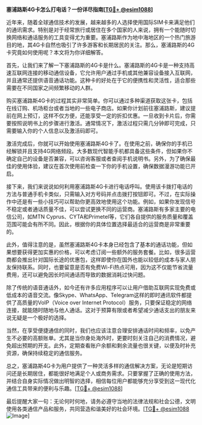**塞浦路斯4G卡怎么打电话？一份详尽指南[[TG💪+ @esim1088](https://t.me/s/esim1088)]**

近年来，随着全球通信技术的发展，越来越多的人选择使用国际SIM卡来满足他们的通讯需求。特别是对于经常旅行或居住在多个国家的人来说，拥有一个能随时切换网络和通话服务的工具变得尤为重要。塞浦路斯作为地中海地区的一个热门旅游目的地，其4G卡自然也吸引了许多游客和长期居民的关注。那么，塞浦路斯的4G卡究竟如何使用呢？本文将为你详细解答。

首先，让我们来了解一下塞浦路斯的4G卡是什么。塞浦路斯的4G卡是一种支持高速互联网连接的移动通信设备，它允许用户通过手机或其他兼容设备接入互联网，并且通常还提供语音通话功能。这种卡的好处在于它的便携性和灵活性，适合那些需要在不同国家之间频繁移动的人群。

购买塞浦路斯4G卡的过程其实非常简单。你可以通过多种渠道获取这张卡，包括在线订购、机场柜台或者当地的一些电子商店。如果你计划前往塞浦路斯，建议提前在网上预订，这样不仅方便，还能享受一定的折扣优惠。一旦收到卡片后，你需要按照说明书上的步骤进行激活。通常情况下，激活过程只需几分钟即可完成，只需要输入你的个人信息以及激活码即可。

激活完成后，你就可以开始使用塞浦路斯4G卡了。在使用之前，确保你的手机已经解锁并且支持4G网络频段。大多数现代智能手机都具备这些条件，但如果你不确定自己的设备是否兼容，可以咨询客服或者查阅手机说明书。另外，为了确保最佳的使用体验，建议在首次使用前检查一下你的手机设置，确保数据漫游功能已开启。

接下来，我们来说说如何利用塞浦路斯4G卡进行电话呼叫。使用该卡拨打电话的方法与普通手机卡类似，只需输入对方号码并点击拨打按钮即可。不过，在实际操作中还是有一些小技巧可以帮助你更高效地使用这个功能。例如，如果你发现信号不稳定或者通话质量不佳，可以尝试更换不同的运营商。塞浦路斯有多家主要的电信公司，如MTN Cyprus、CYTA和Primetel等，它们各自提供的服务质量和覆盖范围可能会有所不同。因此，根据你的具体位置选择最适合的运营商是非常重要的。

此外，值得注意的是，虽然塞浦路斯4G卡本身已经包含了基本的通话功能，但如果想要获得更加实惠的价格，可以考虑订阅一些额外的服务套餐。比如，很多运营商都会推出针对国际长途的优惠包，这样即使你在国外也能以较低的成本与家人朋友保持联系。同时，也要留意是否有免费Wi-Fi热点可用，因为这不仅能节省流量费用，还可以避免因长时间通话而导致的数据消耗过快问题。

除了传统的语音通话外，如今还有许多应用程序可以让用户借助互联网实现免费或低成本的语音交流。像Skype、WhatsApp、Telegram这样的即时通讯软件都提供了高质量的VoIP（Voice over Internet Protocol）服务，只要保证稳定的网络连接，就能随时随地与他人通话。这对于预算有限或者希望减少通话支出的朋友来说无疑是一个极好的选择。

当然，在享受便捷通信的同时，我们也应该注意合理安排通话时间和频率，以免产生不必要的高额账单。尤其是当你身处海外时，更要时刻关注自己的消费情况，避免超出预期的开支。此外，定期查看账户余额和剩余流量也很关键，以便及时补充资源，确保持续稳定的通信服务。

总之，塞浦路斯4G卡为用户提供了一种灵活多样的通信解决方案，无论是短期访问还是长期居住，都能很好地满足个人或商务需求。只要掌握了正确的使用方法，并结合自身实际情况做出明智的选择，相信每位用户都能够充分享受到这一现代化通信工具带来的便利与乐趣。[[TG💪+ @esim1088](https://t.me/s/esim1088)]

最后提醒大家一句：无论何时何地，请务必遵守当地的法律法规和社会公德，文明使用各类通信产品和服务，共同营造和谐美好的社会环境。[[TG💪+ @esim1088](https://t.me/s/esim1088) ![Image](https://i.postimg.cc/4NQfJmqS/Snipaste-2025-05-13-00-14-12.png)]